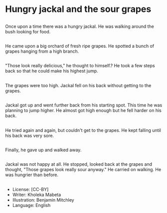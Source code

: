 # Hungry jackal and the sour grapes

##
Once upon a time there was a
hungry jackal. He was walking
around the bush looking for
food.

##
He came upon a big orchard of
fresh ripe grapes. He spotted a
bunch of grapes hanging from a
high branch.

##
"Those look really delicious," he
thought to himself.? He took a
few steps back so that he could
make his highest jump.

##
The grapes were too high.
Jackal fell on his back without
getting to the grapes.

##
Jackal got up and went further
back from his starting spot. This
time he was planning to jump
higher. He almost got high
enough but he fell harder on his
back.

##
He tried again and again, but
couldn't get to the grapes. He
kept falling until his back was
very sore.

##
Finally, he gave up and walked
away.

##
Jackal was not happy at all. He
stopped, looked back at the
grapes and thought, "Those
grapes look really sour anyway."
He carried on walking. He was
hungrier than before.

##
* License: [CC-BY]
* Writer: Kholeka Mabeta
* Illustration: Benjamin Mitchley
* Language: English
